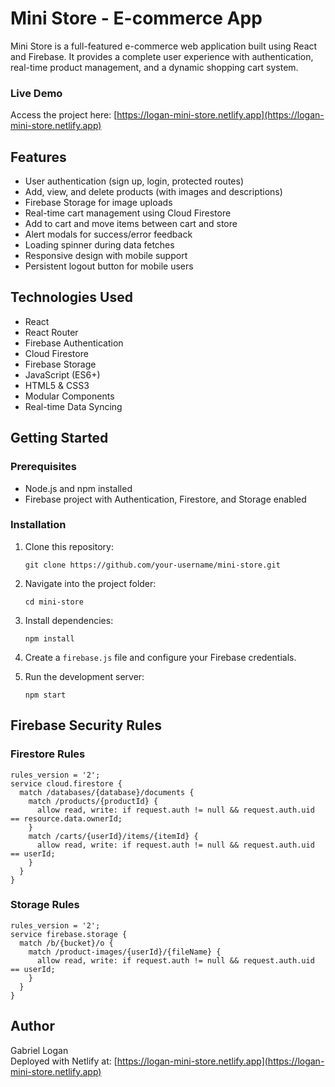 # Mini Store - E-commerce App

Mini Store is a full-featured e-commerce web application built using React and Firebase. It provides a complete user experience with authentication, real-time product management, and a dynamic shopping cart system.

### Live Demo
Access the project here: [https://logan-mini-store.netlify.app](https://logan-mini-store.netlify.app)

## Features

- User authentication (sign up, login, protected routes)
- Add, view, and delete products (with images and descriptions)
- Firebase Storage for image uploads
- Real-time cart management using Cloud Firestore
- Add to cart and move items between cart and store
- Alert modals for success/error feedback
- Loading spinner during data fetches
- Responsive design with mobile support
- Persistent logout button for mobile users

## Technologies Used

- React
- React Router
- Firebase Authentication
- Cloud Firestore
- Firebase Storage
- JavaScript (ES6+)
- HTML5 & CSS3
- Modular Components
- Real-time Data Syncing

## Getting Started

### Prerequisites

- Node.js and npm installed
- Firebase project with Authentication, Firestore, and Storage enabled

### Installation

1. Clone this repository:
   ```
   git clone https://github.com/your-username/mini-store.git
   ```

2. Navigate into the project folder:
   ```
   cd mini-store
   ```

3. Install dependencies:
   ```
   npm install
   ```

4. Create a `firebase.js` file and configure your Firebase credentials.

5. Run the development server:
   ```
   npm start
   ```

## Firebase Security Rules

### Firestore Rules

```
rules_version = '2';
service cloud.firestore {
  match /databases/{database}/documents {
    match /products/{productId} {
      allow read, write: if request.auth != null && request.auth.uid == resource.data.ownerId;
    }
    match /carts/{userId}/items/{itemId} {
      allow read, write: if request.auth != null && request.auth.uid == userId;
    }
  }
}
```

### Storage Rules

```
rules_version = '2';
service firebase.storage {
  match /b/{bucket}/o {
    match /product-images/{userId}/{fileName} {
      allow read, write: if request.auth != null && request.auth.uid == userId;
    }
  }
}
```

## Author

Gabriel Logan  
Deployed with Netlify at: [https://logan-mini-store.netlify.app](https://logan-mini-store.netlify.app)
